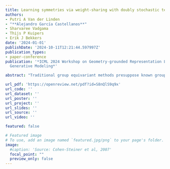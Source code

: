 ```yaml
---
title: Learning symmetries via weight-sharing with doubly stochastic tensors
authors:
- Putri A Van der Linden
- "**Alejandro Garcı́a Castellanos**"
- Sharvaree Vadgama
- Thijs P Kuipers
- Erik J Bekkers
date: '2024-01-01'
publishDate: '2024-10-11T12:21:44.597997Z'
publication_types:
- paper-conference
publication: '*ICML 2024 Workshop on Geometry-grounded Representation Learning and
  Generative Modeling*'

abstract: "Traditional group equivariant methods presuppose known groups, an assumption that can be unrealistic for real-world datasets and potentially too restrictive for neural network architectures. Typically, equivariance in neural networks is implemented through group transformations applied to a canonical weight tensor, facilitating weight sharing across a specified group GG. In this study, we introduce a method to learn such weight-sharing schemes. Our approach involves developing a set of learnable, doubly stochastic matrices that function as soft permutation matrices on canonical weight tensors, accommodating regular group representations as a specific instance. This allows for adaptive kernel transformations that are optimized in conjunction with downstream tasks. Our results demonstrate that when datasets display pronounced symmetries, the learned permutation matrices approximate regular group representations, effectively transforming our weight-sharing networks into standard group convolutional networks."

url_pdf: 'https://openreview.net/pdf?id=S8nQlS9q9x'
url_code: ''
url_dataset: ''
url_poster: ''
url_project: ''
url_slides: ''
url_source: ''
url_video: ''

featured: false

# Featured image
# To use, add an image named `featured.jpg/png` to your page's folder. 
image:
  #caption: 'Source: Cohen-Steiner et al, 2007'
  focal_point: ""
  preview_only: false
---
```

